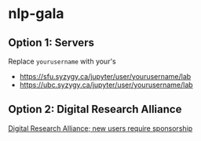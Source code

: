 # nlp-gala

## Option 1: Servers

Replace ```yourusername``` with your's
- https://sfu.syzygy.ca/jupyter/user/yourusername/lab
- https://ubc.syzygy.ca/jupyter/user/yourusername/lab

## Option 2: Digital Research Alliance 

[Digital Research Alliance; new users require sponsorship](misc/DRA.md)
